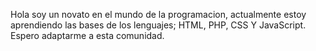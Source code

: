 

<!---
yoDumb99/yoDumb99 is a ✨ special ✨ repository because its `README.md` (this file) appears on your GitHub profile.
You can click the Preview link to take a look at your changes.
- 👋 Hi, I’m @yoDumb99
- 👀 I’m interested in ...
- 🌱 I’m currently learning ...
- 💞️ I’m looking to collaborate on ...
- 📫 How to reach me ...
--->
Hola soy un novato en el mundo de la programacion, actualmente estoy aprendiendo las bases de los lenguajes; HTML, PHP, CSS Y JavaScript. Espero adaptarme a esta comunidad.  
